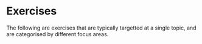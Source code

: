 # Exercises

The following are exercises that are typically targetted at a single topic, and
are categorised by different focus areas.
